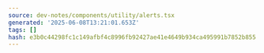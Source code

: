 ```yaml
---
source: dev-notes/components/utility/alerts.tsx
generated: '2025-06-08T13:21:01.653Z'
tags: []
hash: e3b0c44298fc1c149afbf4c8996fb92427ae41e4649b934ca495991b7852b855
---
```


